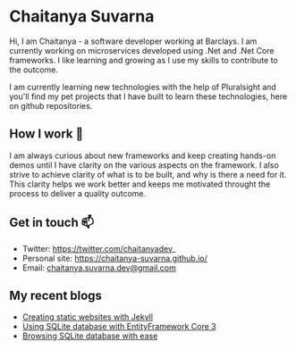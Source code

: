 # Chaitanya Suvarna

Hi, I am Chaitanya - a software developer working at Barclays. I am currently working on microservices developed using .Net and .Net Core frameworks. I like learning and growing as I use my skills to contribute to the outcome.

I am currently learning new technologies with the help of Pluralsight and you'll find my pet projects that I have built to learn these technologies, here on github repositories.

## How I work 🔭
I am always curious about new frameworks and keep creating hands-on demos until I have clarity on the various aspects on the framework. I also strive to achieve clarity of what is to be built, and why is there a need for it. This clarity helps we work better and keeps me motivated throught the process to deliver a quality outcome.

## Get in touch 📫 
- Twitter: https://twitter.com/chaitanyadev_
- Personal site: https://chaitanya-suvarna.github.io/
- Email: chaitanya.suvarna.dev@gmail.com

## My recent blogs

- [Creating static websites with Jekyll](https://chaitanyasuvarna.wordpress.com/2020/08/07/creating-static-websites-with-jekyll/)
- [Using SQLite database with EntityFramework Core 3](https://chaitanyasuvarna.wordpress.com/2020/07/26/sqlite-with-efcore-3/)
- [Browsing SQLite database with ease](https://chaitanyasuvarna.wordpress.com/2020/07/23/browsing-sqlite-database-with-ease/)


<!--
**chaitanya-suvarna/chaitanya-suvarna** is a ✨ _special_ ✨ repository because its `README.md` (this file) appears on your GitHub profile.
-->

